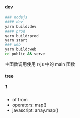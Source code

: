 #### dev

```bash
### nodejs
#### dev
yarn build:dev
#### prod
yarn build:prod
yarn start
### web
yarn build:web
cd public && serve
```

主函数调用使用 rxjs 中的 main 函数

#### tree

##### 1

- of from
- operators: map()
- javascript: array.map()
